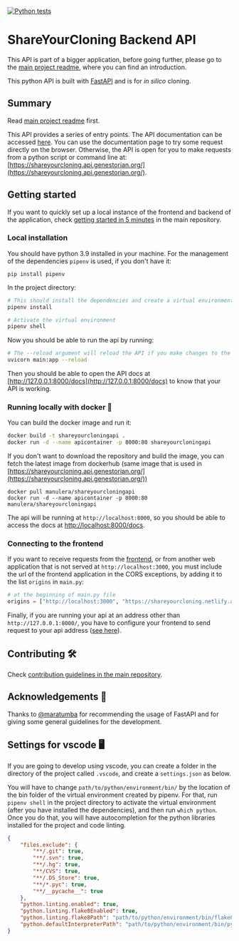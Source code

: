 [![Python tests](https://github.com/manulera/ShareYourCloning_backend_fastAPI/actions/workflows/ci.yml/badge.svg)](https://github.com/manulera/ShareYourCloning_backend_fastAPI/actions/workflows/ci.yml)
# ShareYourCloning Backend API

This API is part of a bigger application, before going further, please go to the [main project readme](https://github.com/manulera/ShareYourCloning), where you can find an introduction.

This python API is built with [FastAPI](https://fastapi.tiangolo.com/) and is for *in silico* cloning.

## Summary

Read [main project readme](https://github.com/manulera/ShareYourCloning) first.

This API provides a series of entry points. The API documentation can be accessed [here](https://shareyourcloning.api.genestorian.org/docs). You can use the documentation page to try some request directly on the browser. Otherwise, the API is open for you to make requests from a python script or command line at: [https://shareyourcloning.api.genestorian.org/](https://shareyourcloning.api.genestorian.org/).

## Getting started

If you want to quickly set up a local instance of the frontend and backend of the application, check [getting started in 5 minutes](https://github.com/manulera/ShareYourCloning#timer_clock-getting-started-in-5-minutes) in the main repository.

### Local installation

You should have python 3.9 installed in your machine. For the management of the dependencies `pipenv` is used, if you don't have it:

```
pip install pipenv
```

In the project directory:

```bash
# This should install the dependencies and create a virtual environment
pipenv install

# Activate the virtual environment
pipenv shell

```
Now you should be able to run the api by running:

```bash
# The --reload argument will reload the API if you make changes to the code
uvicorn main:app --reload
```

Then you should be able to open the API docs at [http://127.0.0.1:8000/docs](http://127.0.0.1:8000/docs) to know that your API is working.

### Running locally with docker :whale:

You can build the docker image and run it:

```bash
docker build -t shareyourcloningapi .
docker run -d --name apicontainer -p 8000:80 shareyourcloningapi
```

If you don't want to download the repository and build the image, you can fetch the latest image from dockerhub (same image that is used in [https://shareyourcloning.api.genestorian.org/](https://shareyourcloning.api.genestorian.org/))

```
docker pull manulera/shareyourcloningapi
docker run -d --name apicontainer -p 8000:80 manulera/shareyourcloningapi
```

The api will be running at `http://localhost:8000`, so you should be able to access the docs at [http://localhost:8000/docs](http://localhost:8000/docs0).

### Connecting to the frontend

If you want to receive requests from the [frontend](https://github.com/manulera/ShareYourCloning_frontend), or from another web application that is not served at `http://localhost:3000`, you must include the url of the frontend application in the CORS exceptions, by adding it to the list `origins` in `main.py`:

```python
# at the beginning of main.py file
origins = ["http://localhost:3000", "https://shareyourcloning.netlify.app"]
```

Finally, if you are running your api at an address other than `http://127.0.0.1:8000/`, you have to configure your frontend to send request to your api address ([see here](https://github.com/manulera/ShareYourCloning_backend#connecting-to-the-frontend)).

## Contributing :hammer_and_wrench:

Check [contribution guidelines in the main repository](https://github.com/manulera/ShareYourCloning/blob/master/CONTRIBUTING.md).

## Acknowledgements :pray:

Thanks to [@maratumba](https://github.com/maratumba) for recommending the usage of FastAPI and for giving some general guidelines for the development.

## Settings for vscode :desktop_computer:

If you are going to develop using vscode, you can create a folder in the directory of the project called `.vscode`, and create a `settings.json` as below.

You will have to change `path/to/python/environment/bin/` by the location of the bin folder of the virtual environment created by pipenv. For that, run `pipenv shell` in the project directory to activate the virtual environment (after you have installed the dependencies), and then run `which python`. Once you do that, you will have autocompletion for the python libraries installed for the project and code linting.

```json
{
    "files.exclude": {
        "**/.git": true,
        "**/.svn": true,
        "**/.hg": true,
        "**/CVS": true,
        "**/.DS_Store": true,
        "**/*.pyc": true,
        "**/__pycache__": true
    },
    "python.linting.enabled": true,
    "python.linting.flake8Enabled": true,
    "python.linting.flake8Path": "path/to/python/environment/bin/flake8",
    "python.defaultInterpreterPath": "path/to/python/environment/bin/python",
}
```
